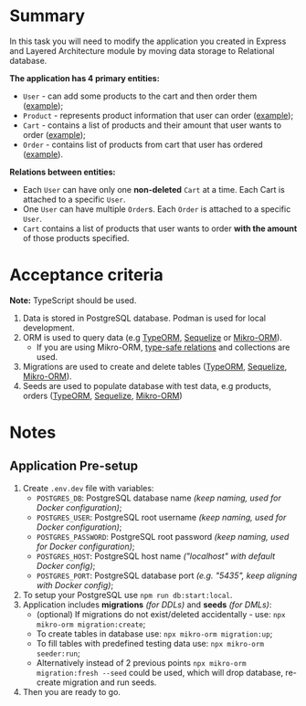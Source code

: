 # Summary

In this task you will need to modify the application you created in Express and Layered Architecture module by moving data storage to Relational database.

**The application has 4 primary entities:**

- `User` - can add some products to the cart and then order them ([example](https://git.epam.com/ld-global-coordinators/js-programs/nodejs-gmp-coursebook/-/blob/master/public-for-mentees/6-express-layered-architecture/schemas/user.entity.ts));
- `Product` - represents product information that user can order ([example](https://git.epam.com/ld-global-coordinators/js-programs/nodejs-gmp-coursebook/-/blob/master/public-for-mentees/6-express-layered-architecture/schemas/product.entity.ts));
- `Cart` - contains a list of products and their amount that user wants to order ([example](https://git.epam.com/ld-global-coordinators/js-programs/nodejs-gmp-coursebook/-/blob/master/public-for-mentees/6-express-layered-architecture/schemas/cart.entity.ts));
- `Order` - contains list of products from cart that user has ordered ([example](https://git.epam.com/ld-global-coordinators/js-programs/nodejs-gmp-coursebook/-/blob/master/public-for-mentees/6-express-layered-architecture/schemas/order.entity.ts)).

**Relations between entities:**

- Each `User` can have only one **non-deleted** `Cart` at a time. Each Cart is attached to a specific `User`.
- One `User` can have multiple `Order`s. Each `Order` is attached to a specific `User`.
- `Cart` contains a list of products that user wants to order **with the amount** of those products specified.

# Acceptance criteria

**Note:** TypeScript should be used.

1. Data is stored in PostgreSQL database. Podman is used for local development.
2. ORM is used to query data (e.g [TypeORM](https://www.npmjs.com/package/typeorm), [Sequelize](https://www.npmjs.com/package/sequelize) or [Mikro-ORM](https://www.npmjs.com/package/mikro-orm)).
   - If you are using Mikro-ORM, [type-safe relations](https://mikro-orm.io/docs/type-safe-relations) and collections are used.
3. Migrations are used to create and delete tables ([TypeORM](https://orkhan.gitbook.io/typeorm/docs/migrations), [Sequelize](https://sequelize.org/docs/v6/other-topics/migrations/), [Mikro-ORM](https://mikro-orm.io/docs/migrations)).
4. Seeds are used to populate database with test data, e.g products, orders ([TypeORM](https://dev.to/franciscomendes10866/how-to-seed-database-using-typeorm-seeding-4kd5), [Sequelize](https://sequelize.org/docs/v6/other-topics/migrations/#creating-the-first-seed), [Mikro-ORM](https://mikro-orm.io/docs/seeding))

# Notes

## Application Pre-setup

1. Create `.env.dev` file with variables:
   - `POSTGRES_DB`: PostgreSQL database name _(keep naming, used for Docker configuration)_;
   - `POSTGRES_USER`: PostgreSQL root username _(keep naming, used for Docker configuration)_;
   - `POSTGRES_PASSWORD`: PostgreSQL root password _(keep naming, used for Docker configuration)_;
   - `POSTGRES_HOST`: PostgreSQL host name _("localhost" with default Docker config)_;
   - `POSTGRES_PORT`: PostgreSQL database port _(e.g. "5435", keep aligning with Docker config)_;
2. To setup your PostgreSQL use `npm run db:start:local`.
3. Application includes **migrations** _(for DDLs)_ and **seeds** _(for DMLs)_:
   - (optional) If migrations do not exist/deleted accidentally - use: `npx mikro-orm migration:create`;
   - To create tables in database use: `npx mikro-orm migration:up`;
   - To fill tables with predefined testing data use: `npx mikro-orm seeder:run`;
   - Alternatively instead of 2 previous points `npx mikro-orm migration:fresh --seed` could be used, which will drop database, re-create migration and run seeds.
4. Then you are ready to go.
